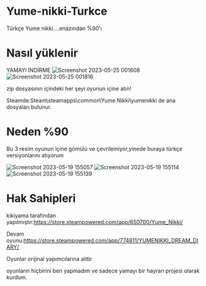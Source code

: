 # Yume-nikki-Turkce
Türkçe Yume nikki....enazından %90'ı
# Nasıl yüklenir
YAMAYI İNDİRME
![Screenshot 2023-05-25 001608](https://github.com/BeytullahEvmek/Yume-nikki-Turkce/assets/130393344/c7dce2ee-5595-408a-8e2b-affc9cf12b01)
![Screenshot 2023-05-25 001816](https://github.com/BeytullahEvmek/Yume-nikki-Turkce/assets/130393344/09939bf1-27b7-44ce-9fc8-caa3fe92b502)


zip dosyasının içindeki her şeyi oyunun içine atın!

Steamde:Steam\steamapps\common\Yume Nikki\yumenikki de ana dosyaları bulunur.

# Neden %90

Bu 3 resim oyunun içine gömülü ve çevrilemiyor,yinede buraya türkçe versiyonlarını atıyorum

![Screenshot 2023-05-19 155057](https://github.com/BeytullahEvmek/Yume-nikki-Turkce/assets/130393344/bcfc5df5-4edc-4cb1-a309-0014ca78ee69)
![Screenshot 2023-05-19 155114](https://github.com/BeytullahEvmek/Yume-nikki-Turkce/assets/130393344/608af2fb-44f3-4776-89ea-e7aa5f1da4e1)
![Screenshot 2023-05-19 155139](https://github.com/BeytullahEvmek/Yume-nikki-Turkce/assets/130393344/685cc21d-0ccc-4eab-864e-1fdee42fca5e)

# Hak Sahipleri

kikiyama tarafından yapılmıştır:https://store.steampowered.com/app/650700/Yume_Nikki/

Devam oyunu:https://store.steampowered.com/app/774811/YUMENIKKI_DREAM_DIARY/

Oyunlar orijinal yapımcılarına aittir

oyunların hiçbirini ben yapmadım ve sadece yamayı bir hayran projesi olarak kurdum.
